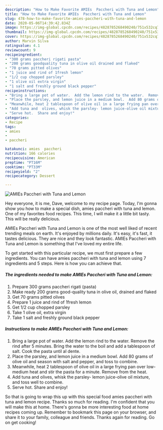 ```yaml
---
description: "How to Make Favorite AMIEs  Paccheri with Tuna and Lemon"
title: "How to Make Favorite AMIEs  Paccheri with Tuna and Lemon"
slug: 478-how-to-make-favorite-amies-paccheri-with-tuna-and-lemon
date: 2020-05-06T14:39:42.834Z
image: https://img-global.cpcdn.com/recipes/4828785268490240/751x532cq70/amies-paccheri-with-tuna-and-lemon-recipe-main-photo.jpg
thumbnail: https://img-global.cpcdn.com/recipes/4828785268490240/751x532cq70/amies-paccheri-with-tuna-and-lemon-recipe-main-photo.jpg
cover: https://img-global.cpcdn.com/recipes/4828785268490240/751x532cq70/amies-paccheri-with-tuna-and-lemon-recipe-main-photo.jpg
author: Marvin Silva
ratingvalue: 4.1
reviewcount: 9
recipeingredient:
- "300 grams paccheri rigati pasta"
- "200 grams goodquality tuna in olive oil drained and flaked"
- "70 grams pitted olives"
- "1 juice and rind of 1fresh lemon"
- "1/2 cup chopped parsley"
- "1 olive oil extra virgin"
- "1 salt and freshly ground black pepper"
recipeinstructions:
- "Bring a large pot of water.  Add the lemon rind to the water.  Remove the rind after 5 minutes.  Bring the water to the boil and add a tablespoon of salt.  Cook the pasta until al dente."
- "Place the parsley, and lemon juice in a medium bowl.  Add 80 grams of olive oil and season with salt and pepper, and toss to combine."
- "Meanwhile, heat 2 tablespoon of olive oil in a large frying pan over low-medium heat and stir the pasta for a minute.  Remove from the heat."
- "Add tuna and  olives, whisk the parsley- lemon juice-olive oil mixture, and toss well to combine."
- "Serve hot.  Share and enjoy!"
categories:
- Recipe
tags:
- amies
- 
- paccheri

katakunci: amies  paccheri 
nutrition: 166 calories
recipecuisine: American
preptime: "PT16M"
cooktime: "PT33M"
recipeyield: "2"
recipecategory: Dessert

---
```



![AMIEs  Paccheri with Tuna and Lemon](https://img-global.cpcdn.com/recipes/4828785268490240/751x532cq70/amies-paccheri-with-tuna-and-lemon-recipe-main-photo.jpg)

Hey everyone, it is me, Dave, welcome to my recipe page. Today, I'm gonna show you how to make a special dish, amies  paccheri with tuna and lemon. One of my favorites food recipes. This time, I will make it a little bit tasty. This will be really delicious.



AMIEs  Paccheri with Tuna and Lemon is one of the most well liked of recent trending meals on earth. It's enjoyed by millions daily. It's easy, it's fast, it tastes delicious. They are nice and they look fantastic. AMIEs  Paccheri with Tuna and Lemon is something that I've loved my entire life.


To get started with this particular recipe, we must first prepare a few ingredients. You can have amies  paccheri with tuna and lemon using 7 ingredients and 5 steps. Here is how you can achieve that.

<!--inarticleads1-->

##### The ingredients needed to make AMIEs  Paccheri with Tuna and Lemon:

1. Prepare 300 grams paccheri rigati (pasta)
1. Make ready 200 grams good-quality tuna in olive oil, drained and flaked
1. Get 70 grams pitted olives
1. Prepare 1 juice and rind of 1fresh lemon
1. Get 1/2 cup chopped parsley
1. Take 1 olive oil, extra virgin
1. Take 1 salt and freshly ground black pepper




<!--inarticleads2-->

##### Instructions to make AMIEs  Paccheri with Tuna and Lemon:

1. Bring a large pot of water.  Add the lemon rind to the water.  Remove the rind after 5 minutes.  Bring the water to the boil and add a tablespoon of salt.  Cook the pasta until al dente.
1. Place the parsley, and lemon juice in a medium bowl.  Add 80 grams of olive oil and season with salt and pepper, and toss to combine.
1. Meanwhile, heat 2 tablespoon of olive oil in a large frying pan over low-medium heat and stir the pasta for a minute.  Remove from the heat.
1. Add tuna and  olives, whisk the parsley- lemon juice-olive oil mixture, and toss well to combine.
1. Serve hot.  Share and enjoy!




So that is going to wrap this up with this special food amies  paccheri with tuna and lemon recipe. Thanks so much for reading. I'm confident that you will make this at home. There's gonna be more interesting food at home recipes coming up. Remember to bookmark this page on your browser, and share it to your family, colleague and friends. Thanks again for reading. Go on get cooking!
